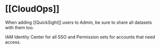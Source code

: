 # [[CloudOps]]
When adding [[QuickSight]] users to Admin, be sure to share all datasets with them too. 

IAM Identity Center for all SSO and Permission sets for accounts that need access. 